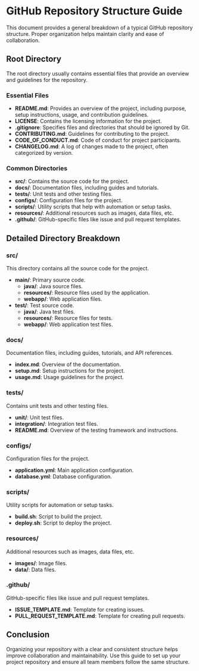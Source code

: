# GitHub Repository Structure Guide

This document provides a general breakdown of a typical GitHub repository structure. Proper organization helps maintain clarity and ease of collaboration.

## Root Directory

The root directory usually contains essential files that provide an overview and guidelines for the repository.

### Essential Files

- **README.md**: Provides an overview of the project, including purpose, setup instructions, usage, and contribution guidelines.
- **LICENSE**: Contains the licensing information for the project.
- **.gitignore**: Specifies files and directories that should be ignored by Git.
- **CONTRIBUTING.md**: Guidelines for contributing to the project.
- **CODE_OF_CONDUCT.md**: Code of conduct for project participants.
- **CHANGELOG.md**: A log of changes made to the project, often categorized by version.

### Common Directories

- **src/**: Contains the source code for the project.
- **docs/**: Documentation files, including guides and tutorials.
- **tests/**: Unit tests and other testing files.
- **configs/**: Configuration files for the project.
- **scripts/**: Utility scripts that help with automation or setup tasks.
- **resources/**: Additional resources such as images, data files, etc.
- **.github/**: GitHub-specific files like issue and pull request templates.

## Detailed Directory Breakdown

### src/

This directory contains all the source code for the project.

- **main/**: Primary source code.
  - **java/**: Java source files.
  - **resources/**: Resource files used by the application.
  - **webapp/**: Web application files.
- **test/**: Test source code.
  - **java/**: Java test files.
  - **resources/**: Resource files for tests.
  - **webapp/**: Web application test files.

### docs/

Documentation files, including guides, tutorials, and API references.


- **index.md**: Overview of the documentation.
- **setup.md**: Setup instructions for the project.
- **usage.md**: Usage guidelines for the project.

### tests/

Contains unit tests and other testing files.

- **unit/**: Unit test files.
- **integration/**: Integration test files.
- **README.md**: Overview of the testing framework and instructions.

### configs/

Configuration files for the project.


- **application.yml**: Main application configuration.
- **database.yml**: Database configuration.

### scripts/

Utility scripts for automation or setup tasks.


- **build.sh**: Script to build the project.
- **deploy.sh**: Script to deploy the project.

### resources/

Additional resources such as images, data files, etc.


- **images/**: Image files.
- **data/**: Data files.

### .github/

GitHub-specific files like issue and pull request templates.


- **ISSUE_TEMPLATE.md**: Template for creating issues.
- **PULL_REQUEST_TEMPLATE.md**: Template for creating pull requests.

## Conclusion

Organizing your repository with a clear and consistent structure helps improve collaboration and maintainability. Use this guide to set up your project repository and ensure all team members follow the same structure.
